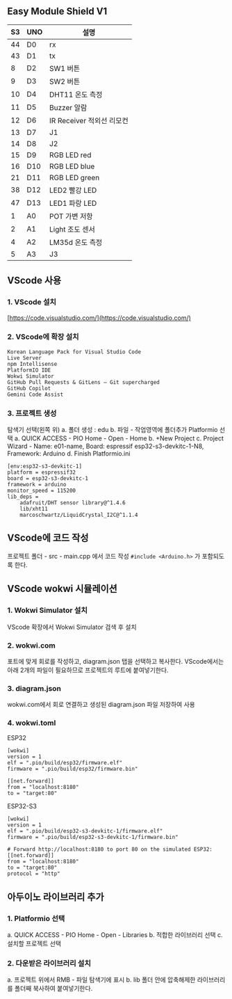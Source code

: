 ## Easy Module Shield V1 

| S3 | UNO | 설명 |
| -------- | -------- | -------- |
|44|	D0 |rx |
|43|	D1 | tx |
|8|	D2 |SW1  버튼 |	
|9|	D3 |SW2  버튼 |	
|10|	D4 |DHT11 온도 측정|	
|11|	D5 |Buzzer 알람|	
|12|	D6 | IR Receiver 적외선 리모컨| 
|13 |	D7 |J1|
|14|	D8 |J2|
|15|	D9 |RGB LED red	|
|16|	D10 |RGB LED blue	|
|21|	D11 |RGB LED green|
|38|	D12 |LED2  빨강	LED|
|47|	D13 |LED1 파랑	LED|
|1|	A0 |POT 	가변 저항|
|2|	A1 | Light 	조도 센서|
|4|	A2 |LM35d 	온도 측정|
|5|	A3 |J3|

## VScode 사용

### 1. VScode 설치
[https://code.visualstudio.com/](https://code.visualstudio.com/)

### 2. VScode에 확장 설치
```
Korean Language Pack for Visual Studio Code
Live Server
npm Intellisense
PlatformIO IDE
Wokwi Simulator
GitHub Pull Requests & GitLens — Git supercharged
GitHub Copilot
Gemini Code Assist
```

### 3. 프로젝트 생성

탐색기 선택(왼쪽 위)
  a. 폴더 생성 : edu
  b. 파일 - 작업영역에 폴더추가
Platformio 선택
  a. QUICK ACCESS - PIO Home - Open - Home
  b. +New Project
  c. Project Wizard 
    - Name: e01-name, Board: espressif esp32-s3-devkitc-1-N8, Framework: Arduino
  d. Finish
Platformio.ini
```
[env:esp32-s3-devkitc-1]
platform = espressif32
board = esp32-s3-devkitc-1
framework = arduino
monitor_speed = 115200
lib_deps = 
	adafruit/DHT sensor library@^1.4.6
	lib/xht11
	marcoschwartz/LiquidCrystal_I2C@^1.1.4
```
## VScode에 코드 작성

프로젝트 폴더 - src - main.cpp 에서 코드 작성
`#include <Arduino.h>` 가 포함되도록 한다.

## VScode wokwi 시뮬레이션

### 1. Wokwi Simulator 설치
VScode 확장에서 Wokwi Simulator 검색 후 설치

### 2. wokwi.com
포트에 맞게 회로를 작성하고, diagram.json 탭을 선택하고 복사한다.
VScode에서는 아래 2개의 파일이 필요하므로 프로젝트의 루트에 붙여넣기한다.

### 3. diagram.json
wokwi.com에서 회로 연결하고 생성된 diagram.json 파일 저장하여 사용  

### 4. wokwi.toml

ESP32
```
[wokwi]
version = 1
elf = ".pio/build/esp32/firmware.elf"
firmware = ".pio/build/esp32/firmware.bin"

[[net.forward]]
from = "localhost:8180"
to = "target:80"
```

ESP32-S3
```
[wokwi]
version = 1
elf = ".pio/build/esp32-s3-devkitc-1/firmware.elf"
firmware = ".pio/build/esp32-s3-devkitc-1/firmware.bin"

# Forward http://localhost:8180 to port 80 on the simulated ESP32:
[[net.forward]]
from = "localhost:8180"
to = "target:80"
protocol = "http"
```

## 아두이노 라이브러리 추가

### 1. Platformio 선택
a. QUICK ACCESS - PIO Home - Open - Libraries
b. 적합한 라이브러리 선택
c. 설치할 프로젝트 선택

### 2. 다운받은 라이브러리 설치
a. 프로젝트 위에서 RMB - 파일 탐색기에 표시
b. lib 폴더 안에 압축해제한 라이브러리를 폴더째 북사하여 붙여넣기한다.
